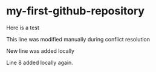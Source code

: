 # my-first-github-repository
Here is a test

This line was modified manually during conflict resolution

New line was added locally

Line 8 added locally again.